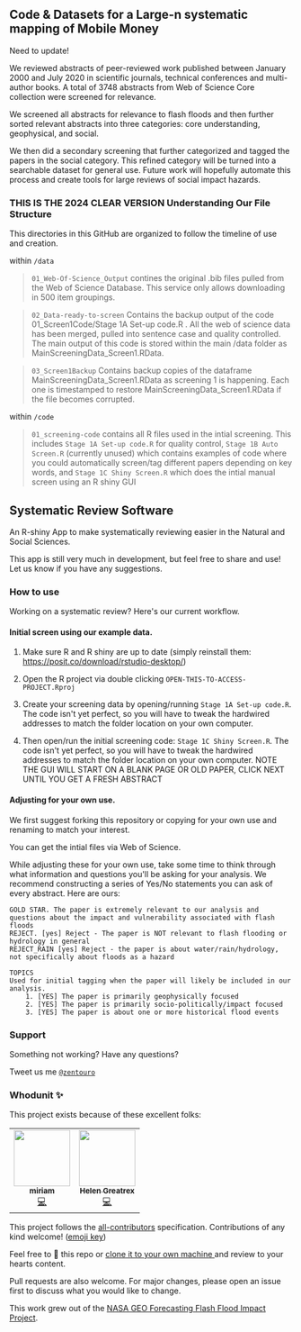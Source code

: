 
## Code & Datasets for a Large-n systematic mapping of Mobile Money
Need to update!

We reviewed abstracts of peer-reviewed work published between January 2000 and July 2020 in scientific journals, technical conferences and multi-author books. A total of 3748 abstracts from Web of Science Core collection were screened for relevance. 

We screened all abstracts for relevance to flash floods and then further sorted relevant abstracts into three categories: core understanding, geophysical, and social. 

We then did a secondary screening that further categorized and tagged the papers in the social category. This refined category will be turned into a searchable dataset for general use. Future work will hopefully automate this process and create tools for large reviews of social impact hazards. 

### THIS IS THE 2024 CLEAR VERSION Understanding Our File Structure

This directories in this GitHub are organized to follow the timeline of use and creation. 

within `/data` 

> `01_Web-Of-Science_Output` contines the original .bib files pulled from the Web of Science Database. This service only allows downloading in 500 item groupings. 

> `02_Data-ready-to-screen` Contains the backup output of the code 01_Screen1Code/Stage 1A Set-up code.R .  All the web of science data has been merged, pulled into sentence case and quality controlled.  The main output of this code is stored within the main /data folder as MainScreeningData_Screen1.RData.

> `03_Screen1Backup` Contains backup copies of the dataframe MainScreeningData_Screen1.RData as screening 1 is happening.  Each one is timestamped to restore MainScreeningData_Screen1.RData if the file becomes corrupted.

within `/code`

> `01_screening-code` contains all R files used in the intial screening. This includes `Stage 1A Set-up code.R` for quality control, `Stage 1B Auto Screen.R` (currently unused) which contains examples of code where you could automatically screen/tag different papers depending on key words, and `Stage 1C Shiny Screen.R` which does the intial manual screen using an R shiny GUI

## Systematic Review Software


An R-shiny App to make systematically reviewing easier in the Natural and Social Sciences. 

This app is still very much in development, but feel free to share and use! Let us know if you have any suggestions. 


### How to use
Working on a systematic review? Here's our current workflow. 

#### Initial screen using our example data.

1. Make sure R and R shiny are up to date (simply reinstall them: https://posit.co/download/rstudio-desktop/)

2. Open the R project via double clicking `OPEN-THIS-TO-ACCESS-PROJECT.Rproj`

3. Create your screening data by opening/running `Stage 1A Set-up code.R`.  The code isn't yet perfect, so you will have to tweak the hardwired addresses to match the folder location on your own computer.  
 
4. Then open/run the initial screening code:  `Stage 1C Shiny Screen.R`. The code isn't yet perfect, so you will have to tweak the hardwired addresses to match the folder location on your own computer.  NOTE THE GUI WILL START ON A BLANK PAGE OR OLD PAPER, CLICK NEXT UNTIL YOU GET A FRESH ABSTRACT

#### Adjusting for your own use.

We first suggest forking this repository or copying for your own use and renaming to match your interest. 

You can get the intial files via Web of Science. 

While adjusting these for your own use, take some time to think through what information and questions you'll be asking for your analysis. 
We recommend constructing a series of Yes/No statements you can ask of every abstract. Here are ours:

```
GOLD STAR. The paper is extremely relevant to our analysis and questions about the impact and vulnerability associated with flash floods
REJECT. [yes] Reject - The paper is NOT relevant to flash flooding or hydrology in general
REJECT_RAIN [yes] Reject - the paper is about water/rain/hydrology, not specifically about floods as a hazard

TOPICS
Used for initial tagging when the paper will likely be included in our analysis. 
    1. [YES] The paper is primarily geophysically focused
    2. [YES] The paper is primarily socio-politically/impact focused
    3. [YES] The paper is about one or more historical flood events
```

### Support

Something not working? Have any questions? 

Tweet us me <a href="http://twitter.com/zentouro" target="_blank">`@zentouro`</a>

### Whodunit ✨

This project exists because of these excellent folks:

<!-- ALL-CONTRIBUTORS-LIST:START - Do not remove or modify this section -->
<!-- prettier-ignore-start -->
<!-- markdownlint-disable -->
<table>
  <tr>
    <td align="center"><a href="http://zentouro.ldeo.columbia.edu/"><img src="https://avatars0.githubusercontent.com/u/7304202?v=4" width="100px;" alt=""/><br /><sub><b>miriam</b></sub></a><br /><a href="https://github.com/zentouro/systematic-review-flash-floods/commits?author=zentouro" title="Code">💻</a></td>
    <td align="center"><a href="https://github.com/hgreatrex"><img src="https://avatars2.githubusercontent.com/u/5038576?v=4" width="100px;" alt=""/><br /><sub><b>Helen Greatrex</b></sub></a><br /><a href="https://github.com/zentouro/systematic-review-flash-floods/commits?author=hgreatrex" title="Code">💻</a></td>
  </tr>
</table>

<!-- markdownlint-enable -->
<!-- prettier-ignore-end -->
<!-- ALL-CONTRIBUTORS-LIST:END -->


This project follows the [all-contributors](https://github.com/all-contributors/all-contributors) specification. Contributions of any kind welcome! ([emoji key](https://allcontributors.org/docs/en/emoji-key))

Feel free to 🍴 this repo 
or <a href="https://github.com/zentouro/systematic-review-flash-floods.git" targets="_blank"> clone it to your own machine </a> 
and review to your hearts content. 

Pull requests are also welcome. 
For major changes, please open an issue first to discuss what you would like to change.


This work grew out of the [NASA GEO Forecasting Flash Flood Impact Project](https://geo.floods.global/). 



